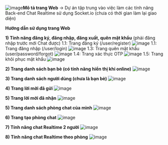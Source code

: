![image](https://github.com/user-attachments/assets/672eabac-1855-4c8d-8e43-bc494bfeb770)**Mô tả trang Web**
-> Dự án tập trung vào việc làm các tính năng Back-end Chat Realtime sử dụng Socket.io (chưa có thời gian làm lại giao diện)

**Hướng dẫn sử dụng trang Web**

**1) Tính năng đăng ký, đăng nhập, đăng xuất, quên mật khẩu** (phải đăng nhập trước mới Chat được)
    1.1: Trang đăng ký (/user/register)
    ![image](https://github.com/user-attachments/assets/48c90e19-d416-41c7-87ae-93730210c2b7)
    1.1: Trang đăng nhập (/user/login)
    ![image](https://github.com/user-attachments/assets/1d10127c-115a-4a4c-bedf-9c4f767b2424)
    1.3: Trang quên mật khẩu (user/password/forgot)
    ![image](https://github.com/user-attachments/assets/9e0f2752-4d5c-4717-905a-4cf8565b5516)
    1.4: Trang xác thực OTP
    ![image](https://github.com/user-attachments/assets/32989316-0d2e-4f22-bc21-4d35b65d0b23)
    1.5: Trang khôi phục mật khẩu
    ![image](https://github.com/user-attachments/assets/163afa4e-f7dd-4446-b81d-ef323b381c4c)

**2) Trang danh sách bạn bè (có tính năng hiển thị khi online)** 
![image](https://github.com/user-attachments/assets/873d363e-062e-4321-8afa-f93baa2f4deb)

**3) Trang danh sách người dùng (chưa là bạn bè)**
![image](https://github.com/user-attachments/assets/6d0acb1b-ad5d-44c3-b482-80c515ec580e)

**4) Trang lời mời đã gửi**
![image](https://github.com/user-attachments/assets/bf5c31e2-decf-4333-ab7b-335958b16ec5)

**5) Trang lời mời đã nhận**
![image](https://github.com/user-attachments/assets/4ba358df-3ec3-4b4a-8656-2e96f8e09520)

**5) Trang danh sách phòng chat của mình**
![image](https://github.com/user-attachments/assets/2acf8e8a-5187-4bbc-a7ad-01ef0330e199)

**6) Trang tạo phòng chat**
![image](https://github.com/user-attachments/assets/fe72ce94-2d37-41de-bd9f-b5defcb250f0)

**7) Tính năng chat Realtime 2 người**
![image](https://github.com/user-attachments/assets/4b5369a7-d4fd-4be7-89cd-373a131c2397)

**8) Tính năng chat Realtime theo phòng**
![image](https://github.com/user-attachments/assets/9517c812-0abf-4309-b05a-f09616517301)












